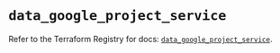 # `data_google_project_service`

Refer to the Terraform Registry for docs: [`data_google_project_service`](https://registry.terraform.io/providers/hashicorp/google-beta/5.39.0/docs/data-sources/google_project_service).
